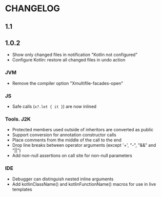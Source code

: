 # CHANGELOG

## 1.1

## 1.0.2
- Show only changed files in notification "Kotlin not configured"
- Configure Kotlin: restore all changed files in undo action

### JVM
- Remove the compiler option "Xmultifile-facades-open"

### JS
- Safe calls (`x?.let { it }`) are now inlined

### Tools. J2K
- Protected members used outside of inheritors are converted as public
- Support conversion for annotation constructor calls
- Place comments from the middle of the call to the end
- Drop line breaks between operator arguments (except '+', "-", "&&" and "||")
- Add non-null assertions on call site for non-null parameters

### IDE
- Debugger can distinguish nested inline arguments
- Add kotlinClassName() and kotlinFunctionName() macros for use in live templates
